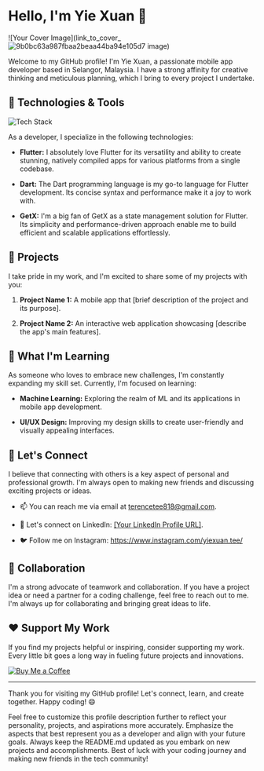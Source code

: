 # Hello, I'm Yie Xuan 👋

![Your Cover Image](link_to_cover_![9b0bc63a987fbaa2beaa44ba94e105d7](https://github.com/terence818/terence818/assets/61400480/143f1003-63d6-40a2-9fef-305f09ab7657)
image) <!-- Optional: Add a cover image to personalize your profile -->

Welcome to my GitHub profile! I'm Yie Xuan, a passionate mobile app developer based in Selangor, Malaysia. I have a strong affinity for creative thinking and meticulous planning, which I bring to every project I undertake.

## 🔧 Technologies & Tools

![Tech Stack](https://img.shields.io/badge/Technology%20Stack-Flutter%20|%20Dart%20|%20GetX-%2302569B) <!-- Optional: Add a badge to showcase your tech stack -->

As a developer, I specialize in the following technologies:

- **Flutter:** I absolutely love Flutter for its versatility and ability to create stunning, natively compiled apps for various platforms from a single codebase.

- **Dart:** The Dart programming language is my go-to language for Flutter development. Its concise syntax and performance make it a joy to work with.

- **GetX:** I'm a big fan of GetX as a state management solution for Flutter. Its simplicity and performance-driven approach enable me to build efficient and scalable applications effortlessly.

## 🚀 Projects

I take pride in my work, and I'm excited to share some of my projects with you:

1. **Project Name 1:** A mobile app that [brief description of the project and its purpose].

2. **Project Name 2:** An interactive web application showcasing [describe the app's main features].

## 🌱 What I'm Learning

As someone who loves to embrace new challenges, I'm constantly expanding my skill set. Currently, I'm focused on learning:

- **Machine Learning:** Exploring the realm of ML and its applications in mobile app development.

- **UI/UX Design:** Improving my design skills to create user-friendly and visually appealing interfaces.

## 💬 Let's Connect

I believe that connecting with others is a key aspect of personal and professional growth. I'm always open to making new friends and discussing exciting projects or ideas.

- 📫 You can reach me via email at terencetee818@gmail.com.

- 💼 Let's connect on LinkedIn: [[Your LinkedIn Profile URL]](https://www.linkedin.com/in/terence-tee-86a75b24a/).

- 🐦 Follow me on Instagram: https://www.instagram.com/yiexuan.tee/

## 🤝 Collaboration

I'm a strong advocate of teamwork and collaboration. If you have a project idea or need a partner for a coding challenge, feel free to reach out to me. I'm always up for collaborating and bringing great ideas to life.

## ❤️ Support My Work

If you find my projects helpful or inspiring, consider supporting my work. Every little bit goes a long way in fueling future projects and innovations.

[![Buy Me a Coffee](https://img.shields.io/badge/Buy%20Me%20a%20Coffee-Support-%23FFDD00)](https://www.buymeacoffee.com/YourUsername)

---

Thank you for visiting my GitHub profile! Let's connect, learn, and create together. Happy coding! 😄

Feel free to customize this profile description further to reflect your personality, projects, and aspirations more accurately. Emphasize the aspects that best represent you as a developer and align with your future goals. Always keep the README.md updated as you embark on new projects and accomplishments. Best of luck with your coding journey and making new friends in the tech community!
